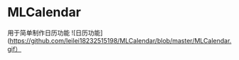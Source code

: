 # MLCalendar
用于简单制作日历功能
![日历功能](https://github.com/leilei18232515198/MLCalendar/blob/master/MLCalendar.gif）
